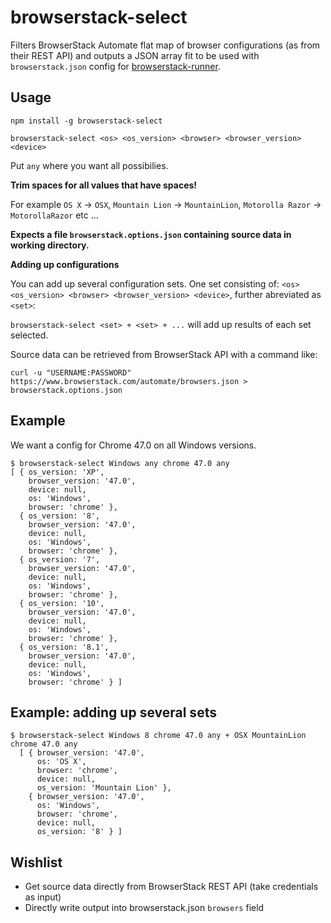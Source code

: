 # browserstack-select

Filters BrowserStack Automate flat map of browser configurations (as from their REST API) and outputs a JSON array fit to be used with `browserstack.json` config for [browserstack-runner](https://github.com/browserstack/browserstack-runner).

## Usage

`npm install -g browserstack-select`

`browserstack-select <os> <os_version> <browser> <browser_version> <device>`

Put `any` where you want all possibilies.

**Trim spaces for all values that have spaces!**

For example `OS X` -> `OSX`, `Mountain Lion` -> `MountainLion`, `Motorolla Razor` -> `MotorollaRazor` etc ...

**Expects a file `browserstack.options.json` containing source data in working directory.**

**Adding up configurations**

You can add up several configuration sets. One set consisting of: `<os> <os_version> <browser> <browser_version> <device>`, further abreviated as `<set>`:

`browserstack-select <set> + <set> + ...` will add up results of each set selected.

Source data can be retrieved from BrowserStack API with a command like:

`curl -u "USERNAME:PASSWORD" https://www.browserstack.com/automate/browsers.json > browserstack.options.json`

## Example

We want a config for Chrome 47.0 on all Windows versions.

```
$ browserstack-select Windows any chrome 47.0 any
[ { os_version: 'XP',
    browser_version: '47.0',
    device: null,
    os: 'Windows',
    browser: 'chrome' },
  { os_version: '8',
    browser_version: '47.0',
    device: null,
    os: 'Windows',
    browser: 'chrome' },
  { os_version: '7',
    browser_version: '47.0',
    device: null,
    os: 'Windows',
    browser: 'chrome' },
  { os_version: '10',
    browser_version: '47.0',
    device: null,
    os: 'Windows',
    browser: 'chrome' },
  { os_version: '8.1',
    browser_version: '47.0',
    device: null,
    os: 'Windows',
    browser: 'chrome' } ]
  ```

  ## Example: adding up several sets

  ```
  $ browserstack-select Windows 8 chrome 47.0 any + OSX MountainLion chrome 47.0 any
    [ { browser_version: '47.0',
        os: 'OS X',
        browser: 'chrome',
        device: null,
        os_version: 'Mountain Lion' },
      { browser_version: '47.0',
        os: 'Windows',
        browser: 'chrome',
        device: null,
        os_version: '8' } ]
  ```

## Wishlist
  
  * Get source data directly from BrowserStack REST API (take credentials as input)
  * Directly write output into browserstack.json `browsers` field
